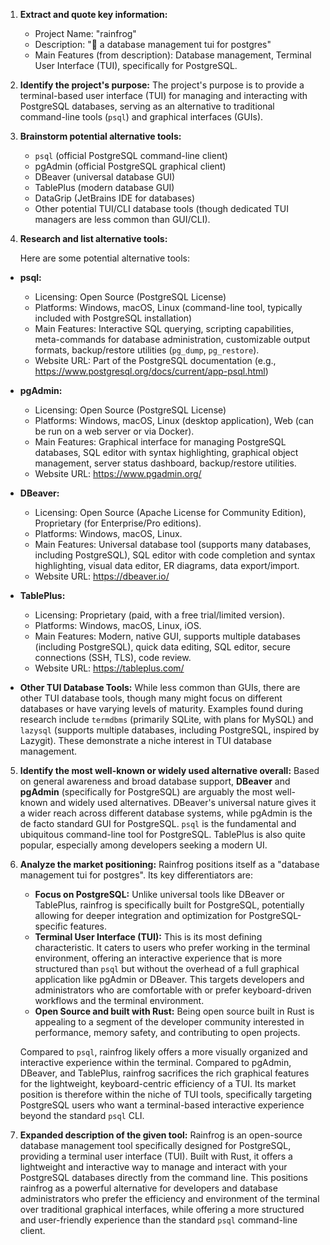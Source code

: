 1.  **Extract and quote key information:**
    *   Project Name: "rainfrog"
    *   Description: "🐸 a database management tui for postgres"
    *   Main Features (from description): Database management, Terminal User Interface (TUI), specifically for PostgreSQL.

2.  **Identify the project's purpose:**
    The project's purpose is to provide a terminal-based user interface (TUI) for managing and interacting with PostgreSQL databases, serving as an alternative to traditional command-line tools (`psql`) and graphical interfaces (GUIs).

3.  **Brainstorm potential alternative tools:**
    *   `psql` (official PostgreSQL command-line client)
    *   pgAdmin (official PostgreSQL graphical client)
    *   DBeaver (universal database GUI)
    *   TablePlus (modern database GUI)
    *   DataGrip (JetBrains IDE for databases)
    *   Other potential TUI/CLI database tools (though dedicated TUI managers are less common than GUI/CLI).

4.  **Research and list alternative tools:**

    Here are some potential alternative tools:

*   **psql:**
    *   Licensing: Open Source (PostgreSQL License)
    *   Platforms: Windows, macOS, Linux (command-line tool, typically included with PostgreSQL installation)
    *   Main Features: Interactive SQL querying, scripting capabilities, meta-commands for database administration, customizable output formats, backup/restore utilities (`pg_dump`, `pg_restore`).
    *   Website URL: Part of the PostgreSQL documentation (e.g., https://www.postgresql.org/docs/current/app-psql.html)

*   **pgAdmin:**
    *   Licensing: Open Source (PostgreSQL License)
    *   Platforms: Windows, macOS, Linux (desktop application), Web (can be run on a web server or via Docker).
    *   Main Features: Graphical interface for managing PostgreSQL databases, SQL editor with syntax highlighting, graphical object management, server status dashboard, backup/restore utilities.
    *   Website URL: https://www.pgadmin.org/

*   **DBeaver:**
    *   Licensing: Open Source (Apache License for Community Edition), Proprietary (for Enterprise/Pro editions).
    *   Platforms: Windows, macOS, Linux.
    *   Main Features: Universal database tool (supports many databases, including PostgreSQL), SQL editor with code completion and syntax highlighting, visual data editor, ER diagrams, data export/import.
    *   Website URL: https://dbeaver.io/

*   **TablePlus:**
    *   Licensing: Proprietary (paid, with a free trial/limited version).
    *   Platforms: Windows, macOS, Linux, iOS.
    *   Main Features: Modern, native GUI, supports multiple databases (including PostgreSQL), quick data editing, SQL editor, secure connections (SSH, TLS), code review.
    *   Website URL: https://tableplus.com/

*   **Other TUI Database Tools:** While less common than GUIs, there are other TUI database tools, though many might focus on different databases or have varying levels of maturity. Examples found during research include `termdbms` (primarily SQLite, with plans for MySQL) and `lazysql` (supports multiple databases, including PostgreSQL, inspired by Lazygit). These demonstrate a niche interest in TUI database management.

5.  **Identify the most well-known or widely used alternative overall:**
    Based on general awareness and broad database support, **DBeaver** and **pgAdmin** (specifically for PostgreSQL) are arguably the most well-known and widely used alternatives. DBeaver's universal nature gives it a wider reach across different database systems, while pgAdmin is the de facto standard GUI for PostgreSQL. `psql` is the fundamental and ubiquitous command-line tool for PostgreSQL. TablePlus is also quite popular, especially among developers seeking a modern UI.

6.  **Analyze the market positioning:**
    Rainfrog positions itself as a "database management tui for postgres". Its key differentiators are:
    *   **Focus on PostgreSQL:** Unlike universal tools like DBeaver or TablePlus, rainfrog is specifically built for PostgreSQL, potentially allowing for deeper integration and optimization for PostgreSQL-specific features.
    *   **Terminal User Interface (TUI):** This is its most defining characteristic. It caters to users who prefer working in the terminal environment, offering an interactive experience that is more structured than `psql` but without the overhead of a full graphical application like pgAdmin or DBeaver. This targets developers and administrators who are comfortable with or prefer keyboard-driven workflows and the terminal environment.
    *   **Open Source and built with Rust:** Being open source built in Rust is appealing to a segment of the developer community interested in performance, memory safety, and contributing to open projects.

    Compared to `psql`, rainfrog likely offers a more visually organized and interactive experience within the terminal. Compared to pgAdmin, DBeaver, and TablePlus, rainfrog sacrifices the rich graphical features for the lightweight, keyboard-centric efficiency of a TUI. Its market position is therefore within the niche of TUI tools, specifically targeting PostgreSQL users who want a terminal-based interactive experience beyond the standard `psql` CLI.

7.  **Expanded description of the given tool:**
    Rainfrog is an open-source database management tool specifically designed for PostgreSQL, providing a terminal user interface (TUI). Built with Rust, it offers a lightweight and interactive way to manage and interact with your PostgreSQL databases directly from the command line. This positions rainfrog as a powerful alternative for developers and database administrators who prefer the efficiency and environment of the terminal over traditional graphical interfaces, while offering a more structured and user-friendly experience than the standard `psql` command-line client.